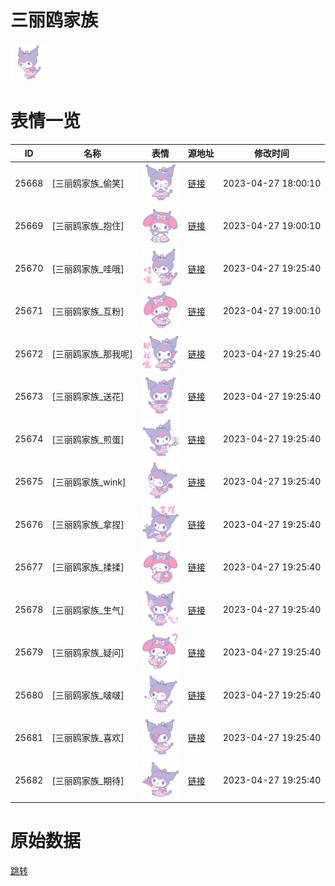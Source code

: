 # 三丽鸥家族

<img src="./cover.png" height="60" alt="cover" />

# 表情一览

|ID|名称|表情|源地址|修改时间|
|----|----|----|----|----|
|25668|[三丽鸥家族_偷笑]|<img src="./pic/025668_%5B三丽鸥家族_偷笑%5D.png" height="60" alt="偷笑"/>|[链接](https://i0.hdslb.com/bfs/garb/06d79b5dfd48addb1fd7ae664fd32db83ddcc10d.png)|2023-04-27 18:00:10|
|25669|[三丽鸥家族_抱住]|<img src="./pic/025669_%5B三丽鸥家族_抱住%5D.png" height="60" alt="抱住"/>|[链接](https://i0.hdslb.com/bfs/garb/93a32a7021cc3c8ffc5fe8ba7e59291ac26ed7ee.png)|2023-04-27 19:00:10|
|25670|[三丽鸥家族_哇哦]|<img src="./pic/025670_%5B三丽鸥家族_哇哦%5D.png" height="60" alt="哇哦"/>|[链接](https://i0.hdslb.com/bfs/garb/c1683df8b9d3c51813263cfa7a6aaab1448b778c.png)|2023-04-27 19:25:40|
|25671|[三丽鸥家族_互粉]|<img src="./pic/025671_%5B三丽鸥家族_互粉%5D.png" height="60" alt="互粉"/>|[链接](https://i0.hdslb.com/bfs/garb/08ae10c303f46326996feae52314e8044986d909.png)|2023-04-27 19:00:10|
|25672|[三丽鸥家族_那我呢]|<img src="./pic/025672_%5B三丽鸥家族_那我呢%5D.png" height="60" alt="那我呢"/>|[链接](https://i0.hdslb.com/bfs/garb/25efa29f7e7ccfae8e5225a0b9fad9a73484fc7a.png)|2023-04-27 19:25:40|
|25673|[三丽鸥家族_送花]|<img src="./pic/025673_%5B三丽鸥家族_送花%5D.png" height="60" alt="送花"/>|[链接](https://i0.hdslb.com/bfs/garb/47f42b34f88b37c3493c40765f27f84527ee40c1.png)|2023-04-27 19:25:40|
|25674|[三丽鸥家族_煎蛋]|<img src="./pic/025674_%5B三丽鸥家族_煎蛋%5D.png" height="60" alt="煎蛋"/>|[链接](https://i0.hdslb.com/bfs/garb/951d9272f04cbe57cbc87e74ea6a0193a79a4a5b.png)|2023-04-27 19:25:40|
|25675|[三丽鸥家族_wink]|<img src="./pic/025675_%5B三丽鸥家族_wink%5D.png" height="60" alt="wink"/>|[链接](https://i0.hdslb.com/bfs/garb/cd7bc277c1fc37337747d589c18a9ffbb53cfa09.png)|2023-04-27 19:25:40|
|25676|[三丽鸥家族_拿捏]|<img src="./pic/025676_%5B三丽鸥家族_拿捏%5D.png" height="60" alt="拿捏"/>|[链接](https://i0.hdslb.com/bfs/garb/012e1ae0c04f90a2efb3857fb760deeb731f8441.png)|2023-04-27 19:25:40|
|25677|[三丽鸥家族_揉揉]|<img src="./pic/025677_%5B三丽鸥家族_揉揉%5D.png" height="60" alt="揉揉"/>|[链接](https://i0.hdslb.com/bfs/garb/8570e9e6603c5c3d64312c8f831f889004ea235e.png)|2023-04-27 19:25:40|
|25678|[三丽鸥家族_生气]|<img src="./pic/025678_%5B三丽鸥家族_生气%5D.png" height="60" alt="生气"/>|[链接](https://i0.hdslb.com/bfs/garb/91240f40602322085eaf99a38effa752ffdacd2f.png)|2023-04-27 19:25:40|
|25679|[三丽鸥家族_疑问]|<img src="./pic/025679_%5B三丽鸥家族_疑问%5D.png" height="60" alt="疑问"/>|[链接](https://i0.hdslb.com/bfs/garb/793e61ec609e3cacfe7183f5bcbc8147549d613d.png)|2023-04-27 19:25:40|
|25680|[三丽鸥家族_啵啵]|<img src="./pic/025680_%5B三丽鸥家族_啵啵%5D.png" height="60" alt="啵啵"/>|[链接](https://i0.hdslb.com/bfs/garb/5f7b136cf563464767da89369075a0e3085ce6e8.png)|2023-04-27 19:25:40|
|25681|[三丽鸥家族_喜欢]|<img src="./pic/025681_%5B三丽鸥家族_喜欢%5D.png" height="60" alt="喜欢"/>|[链接](https://i0.hdslb.com/bfs/garb/2e5f7327a3110fefa45e52598fba001478efadac.png)|2023-04-27 19:25:40|
|25682|[三丽鸥家族_期待]|<img src="./pic/025682_%5B三丽鸥家族_期待%5D.png" height="60" alt="期待"/>|[链接](https://i0.hdslb.com/bfs/garb/627e7b1c7491e6d386eec3a3b7c9ac2975c31529.png)|2023-04-27 19:25:40|

# 原始数据

[跳转](./raw.json)

